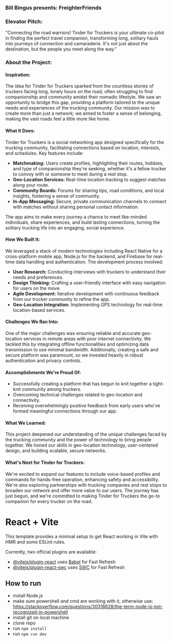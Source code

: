 ### Bill Bingus presents: FreighterFriends

### Elevator Pitch:

"Connecting the road warriors! Tinder for Truckers is your ultimate co-pilot in finding the perfect travel companion, transforming long, solitary hauls into journeys of connection and camaraderie. It's not just about the destination, but the people you meet along the way."

### About the Project:

#### Inspiration:

The idea for Tinder for Truckers sparked from the countless stories of truckers facing long, lonely hours on the road, often struggling to find companionship and community amidst their nomadic lifestyle. We saw an opportunity to bridge this gap, providing a platform tailored to the unique needs and experiences of the trucking community. Our mission was to create more than just a network; we aimed to foster a sense of belonging, making the vast roads feel a little more like home.

#### What It Does:

Tinder for Truckers is a social networking app designed specifically for the trucking community, facilitating connections based on location, interests, and schedules. Key features include:

*   **Matchmaking:** Users create profiles, highlighting their routes, hobbies, and type of companionship they're seeking, whether it's a fellow trucker to convoy with or someone to meet during a rest stop.
*   **Geo-Location Services:** Real-time location tracking to suggest matches along your route.
*   **Community Boards:** Forums for sharing tips, road conditions, and local insights, fostering a sense of community.
*   **In-App Messaging:** Secure, private communication channels to connect with matches without sharing personal contact information.

The app aims to make every journey a chance to meet like-minded individuals, share experiences, and build lasting connections, turning the solitary trucking life into an engaging, social experience.

#### How We Built It:

We leveraged a stack of modern technologies including React Native for a cross-platform mobile app, Node.js for the backend, and Firebase for real-time data handling and authentication. The development process involved:

*   **User Research:** Conducting interviews with truckers to understand their needs and preferences.
*   **Design Thinking:** Crafting a user-friendly interface with easy navigation for users on the move.
*   **Agile Development:** Iterative development with continuous feedback from our trucker community to refine the app.
*   **Geo-Location Integration:** Implementing GPS technology for real-time location-based services.

#### Challenges We Ran Into:

One of the major challenges was ensuring reliable and accurate geo-location services in remote areas with poor internet connectivity. We tackled this by integrating offline functionalities and optimizing data transmission to use minimal bandwidth. Additionally, creating a safe and secure platform was paramount, so we invested heavily in robust authentication and privacy controls.

#### Accomplishments We're Proud Of:

*   Successfully creating a platform that has begun to knit together a tight-knit community among truckers.
*   Overcoming technical challenges related to geo-location and connectivity.
*   Receiving overwhelmingly positive feedback from early users who've formed meaningful connections through our app.

#### What We Learned:

This project deepened our understanding of the unique challenges faced by the trucking community and the power of technology to bring people together. We honed our skills in geo-location technology, user-centered design, and building scalable, secure networks.

#### What's Next for Tinder for Truckers:

We're excited to expand our features to include voice-based profiles and commands for hands-free operation, enhancing safety and accessibility. We're also exploring partnerships with trucking companies and rest stops to broaden our network and offer more value to our users. The journey has just begun, and we're committed to making Tinder for Truckers the go-to companion for every trucker on the road.



# React + Vite

This template provides a minimal setup to get React working in Vite with HMR and some ESLint rules.

Currently, two official plugins are available:

- [@vitejs/plugin-react](https://github.com/vitejs/vite-plugin-react/blob/main/packages/plugin-react/README.md) uses [Babel](https://babeljs.io/) for Fast Refresh
- [@vitejs/plugin-react-swc](https://github.com/vitejs/vite-plugin-react-swc) uses [SWC](https://swc.rs/) for Fast Refresh


## How to run
- install Node.js
- make sure powershell and cmd are working with it, otherwise use: https://stackoverflow.com/questions/30318628/the-term-node-is-not-recognized-in-powershell
- install git on local machine
- clone repo
- run `npm install`
- run `npm run dev`

